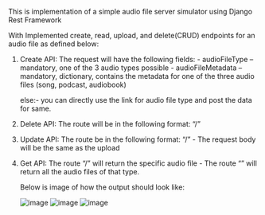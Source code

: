 This is implementation of a simple audio file server simulator using Django Rest Framework

With Implemented create, read, upload, and delete(CRUD) endpoints for an audio file as defined below:  
1. Create API: 
    The request will have the following fields: - audioFileType – mandatory, one of the 3 audio types possible - audioFileMetadata – mandatory, dictionary, contains the metadata for one of the three audio files (song, podcast, audiobook) 
    
    else:- you can directly use the link for audio file type and post the data for same. 

2. Delete API: 
    The route will be in the following format: “<audioFileType>/<audioFileID>”  

3. Update API: 
     The route be in the following format: “<audioFileType>/<audioFileID>” - The request body will be the same as the upload  

4. Get API: 
    The route “<audioFileType>/<audioFileID>” will return the specific audio file - The route “<audioFileType>” will return all the audio files of that type.
    
    
    Below is image of how the output should look like:
    
    ![image](https://user-images.githubusercontent.com/33387922/118868147-78ef8100-b901-11eb-82ba-917462c7372c.png)
![image](https://user-images.githubusercontent.com/33387922/118868250-99b7d680-b901-11eb-8947-de918f70037f.png)
![image](https://user-images.githubusercontent.com/33387922/118868297-a5a39880-b901-11eb-80bd-d974f44dde8b.png)
